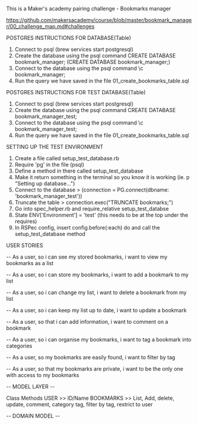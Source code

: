 This is a Maker's academy pairing challenge - Bookmarks manager

https://github.com/makersacademy/course/blob/master/bookmark_manager/00_challenge_map.md#challenges

POSTGRES INSTRUCTIONS FOR DATABASE(Table)
 1. Connect to psql (brew services start postgresql)
 2. Create the database using the psql command CREATE DATABASE bookmark_manager;
    (CREATE DATABASE bookmark_manager;)
 3. Connect to the database using the psql command \c bookmark_manager;
 4. Run the query we have saved in the file 01_create_bookmarks_table.sql

 POSTGRES INSTRUCTIONS FOR TEST DATABASE(Table)
  1. Connect to psql (brew services start postgresql)
  2. Create the database using the psql command CREATE DATABASE bookmark_manager_test;
  3. Connect to the database using the psql command \c bookmark_manager_test;
  4. Run the query we have saved in the file 01_create_bookmarks_table.sql

  SETTING UP THE TEST ENVIRONMENT
  1. Create a file called setup_test_database.rb
  2. Require 'pg' in the file (psql)
  3. Define a method in there called setup_test_database
  4. Make it return something in the terminal so you know it is working (ie. p "Setting up database...")
  5. Connect to the database > (connection = PG.connect(dbname: 'bookmark_manager_test'))
  6. Truncate the table > connection.exec("TRUNCATE bookmarks;")
  7. Go into spec_helper.rb and require_relative setup_test_databse
  8. State ENV['Environment'] = 'test' (this needs to be at the top under the requires)
  9. In RSPec config, insert config.before(:each) do and call the setup_test_database method

USER STORIES

-- As a user,
   so i can see my stored bookmarks,
   i want to view my bookmarks as a list

-- As a user,
   so i can store my bookmarks,
   i want to add a bookmark to my list

-- As a user,
   so i can change my list,
   i want to delete a bookmark from my list

-- As a user,
   so i can keep my list up to date,
   i want to update a bookmark

-- As a user,
   so that i can add information,
   i want to comment on a bookmark

-- As a user,
   so i can organise my bookmarks,
   i want to tag a bookmark into categories

-- As a user,
   so my bookmarks are easily found,
   i want to filter by tag

-- As a user,
   so that my bookmarks are private,
   i want to be the only one with access to my bookmarks

-- MODEL LAYER --

Class        Methods
USER      >> ID/Name
BOOKMARKS >> List, Add, delete, update, comment, category tag,
             filter by tag, restrict to user

-- DOMAIN MODEL --
